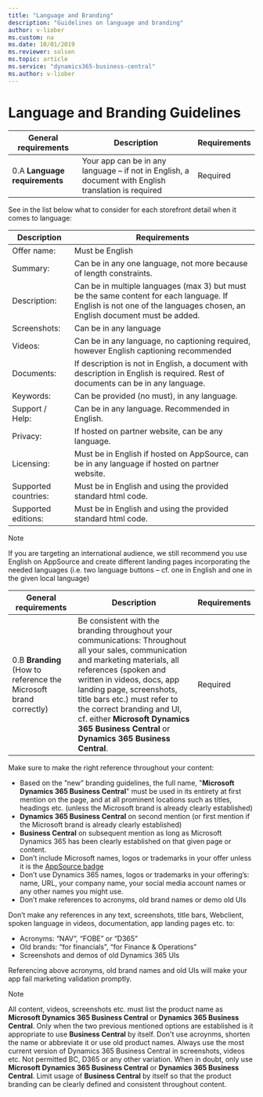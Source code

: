 ```yaml
---
title: "Language and Branding"
description: "Guidelines on language and branding"
author: v-liober
ms.custom: na
ms.date: 10/01/2019
ms.reviewer: solsen
ms.topic: article
ms.service: "dynamics365-business-central"
ms.author: v-liober
---
```


# Language and Branding Guidelines

| General requirements | Description| Requirements |
|----------------------|--------------|-------------|
| 0.A **Language requirements** | Your app can be in any language – if not in English, a document with English translation is required | Required     |

See in the list below what to consider for each storefront detail when it comes to language: 

|Description | Requirements |
|------------|---------------|
|Offer name:| Must be English |
|Summary:| Can be in any one language, not more because of length constraints.|
|Description:| Can be in multiple languages (max 3) but must be the same content for each language. If English is not one of the languages chosen, an English document must be added.|
|Screenshots:| Can be in any language|
|Videos:|Can be in any language, no captioning required, however English captioning recommended|
|Documents:| If description is not in English, a document with description in English is required. Rest of documents can be in any language.|
|Keywords:| Can be provided (no must), in any language.|
|Support / Help:| Can be in any language. Recommended in English. |
|Privacy:| If hosted on partner website, can be any language.|
|Licensing:| Must be in English if hosted on AppSource, can be in any language if hosted on partner website.|
|Supported countries:| Must be in English and using the provided standard html code.|
|Supported editions:| Must be in English and using the provided standard html code.|

> [!NOTE]  
> If you are targeting an international audience, we still recommend you use English on AppSource and create different landing pages incorporating the needed languages (i.e. two language buttons – cf. one in English and one in the given local language)

| General requirements | Description  | Requirements |
|----------------------|--------------|--------------|
| 0.B **Branding** (How to reference the Microsoft brand correctly) | Be consistent with the branding throughout your communications: Throughout all your sales, communication and marketing materials, all references (spoken and written in videos, docs, app landing page, screenshots, title bars etc.) must refer to the correct branding and UI, cf. either **Microsoft Dynamics 365 Business Central** or **Dynamics 365 Business Central**.  | Required |


Make sure to make the right reference throughout your content:
- Based on the ”new” branding guidelines, the full name, "**Microsoft Dynamics 365 Business Central**" must be used in its entirety at first mention on the page, and at all prominent locations such as titles, headings etc. (unless the Microsoft brand is already clearly established)
- **Dynamics 365 Business Central** on second mention (or first mention if the Microsoft brand is already clearly established)
- **Business Central** on subsequent mention as long as Microsoft Dynamics 365 has been clearly established on that given page or content. 
- Don’t include Microsoft names, logos or trademarks in your offer unless it is the [AppSource badge](https://appsource.microsoft.com/blogs/new-get-it-from-badging-for-microsoft-appsource-and-azure-marketplace-available-in-the-marketing-resources-guide) 
- Don’t use Dynamics 365 names, logos or trademarks in your offering’s: name, URL, your company name, your social media account names or any other names you might use.
- Don’t make references to acronyms, old brand names or demo old UIs

Don’t make any references in any text, screenshots, title bars, Webclient, spoken language in videos, documentation, app landing pages etc. to:
- Acronyms: “NAV”, “FOBE” or “D365” 
- Old brands: “for financials”, “for Finance & Operations” 
- Screenshots and demos of old Dynamics 365 UIs

Referencing above acronyms, old brand names and old UIs will make your app fail marketing validation promptly.

> [!NOTE]  
> All content, videos, screenshots etc. must list the product name as **Microsoft Dynamics 365 Business Central** or **Dynamics 365 Business Central**. Only when the two previous mentioned options are established is it appropriate to use **Business Central** by itself. Don't use acroynms, shorten the name or abbreviate it or use old product names. Always use the most current version of Dynamics 365 Business Central in screenshots, videos etc. Not permitted BC, D365 or any other variation. When in doubt, only use **Microsoft Dynamics 365 Business Central** or **Dynamics 365 Business Central**. Limit usage of **Business Central** by itself so that the product branding can be clearly defined and consistent throughout content. 